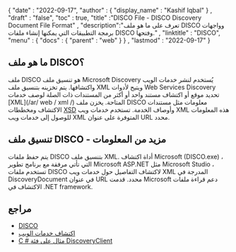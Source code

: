 {
  "date" : "2022-09-17",
  "author" : {
    "display_name" : "Kashif Iqbal"
} ,
  "draft" : "false",
  "toc" : true,
  "title" :"DISCO File - DISCO Discovery Document File Format" ,
  "description":"تعرف على ما هو ملف DISCO وواجهات برمجة التطبيقات التي يمكنها إنشاء ملفات DISCO وفتحها." ,
  "linktitle" : "DISCO",
  "menu" : {
    "docs" : {
      "parent" : "web"
}
} ,
  "lastmod" : "2022-09-17"
}

## ما هو ملف DISCO؟

ملف DISCO هو تنسيق ملف Microsoft Discovery يُستخدم لنشر خدمات الويب واكتشافها. يتم تخزينه بتنسيق ملف XML ويتيح لأدوات Web Services Discovery تحديد موقع أو اكتشاف مستند واحد أو أكثر من المستندات ذات الصلة لوصف خدمات [XML](/ar/ web / xml /) المتاحة. يخزن ملف DISCO معلومات مثل مستندات الاكتشاف ومخططات [XSD](https://docs.fileformat.com/programming/xsd/) وأوصاف الخدمة. تستخدم خدمات ويب XML هذه المعلومات للوصول إلى خدمات ويب XML المتوفرة على عنوان URL محدد.

## تنسيق ملف DISCO - مزيد من المعلومات

يتم حفظ ملفات DISCO بتنسيق ملف XML. أداة اكتشاف Microsoft (DISCO.exe) ، التي تأتي مرفقة مع برنامج تطوير Microsoft ASP.NET مثل Microsoft Studio ، تستخدم ملفات DISCO لاكتشاف التفاصيل حول خدمات ويب XML المدرجة في DiscoveryDocument في عنوان URL محدد. قدمت Microsoft دعم قراءة ملفات الاكتشاف في .NET framework.

## مراجع

* [DISCO](https://appsource.microsoft.com/en-us/product/office/WA104381894؟tab=Overview)
* [اكتشاف خدمات الويب](https://en.wikipedia.org/wiki/Web_Services_Discovery)
* [C # مثال على فئة DiscoveryClient](https://learn.microsoft.com/en-us/dotnet/api/system.web.services.discovery.discoveryclientprotocol؟view=netframework-4.8)

